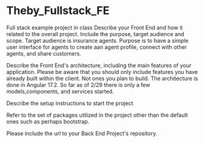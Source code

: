 # Theby_Fullstack_FE
 Full stack example project in class 
Describe your Front End and how it related to the overall project. Include the purpose, target audience and scope.
  Target audience is insurance agents. Purpose is to have a simple user interface for agents to create aan agent profile, connect with other agents, and share customers. 

Describe the Front End's architecture, including the main features of your application. Please be aware that you should only include features you have already built within the client. Not ones you plan to build.
  The architecture is done in Angular 17.2. So far as of 2/29 there is only a few models,components, and services started. 


Describe the setup instructions to start the project
 


Refer to the set of packages utilized in the project other than the default ones such as perhaps bootstrap.



Please include the url to your Back End Project's repository.
